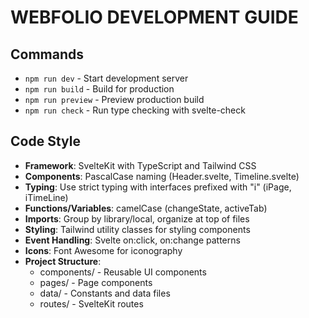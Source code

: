 # WEBFOLIO DEVELOPMENT GUIDE

## Commands
- `npm run dev` - Start development server
- `npm run build` - Build for production
- `npm run preview` - Preview production build
- `npm run check` - Run type checking with svelte-check

## Code Style
- **Framework**: SvelteKit with TypeScript and Tailwind CSS
- **Components**: PascalCase naming (Header.svelte, Timeline.svelte)
- **Typing**: Use strict typing with interfaces prefixed with "i" (iPage, iTimeLine)
- **Functions/Variables**: camelCase (changeState, activeTab)
- **Imports**: Group by library/local, organize at top of files
- **Styling**: Tailwind utility classes for styling components
- **Event Handling**: Svelte on:click, on:change patterns
- **Icons**: Font Awesome for iconography
- **Project Structure**: 
  - components/ - Reusable UI components
  - pages/ - Page components
  - data/ - Constants and data files
  - routes/ - SvelteKit routes